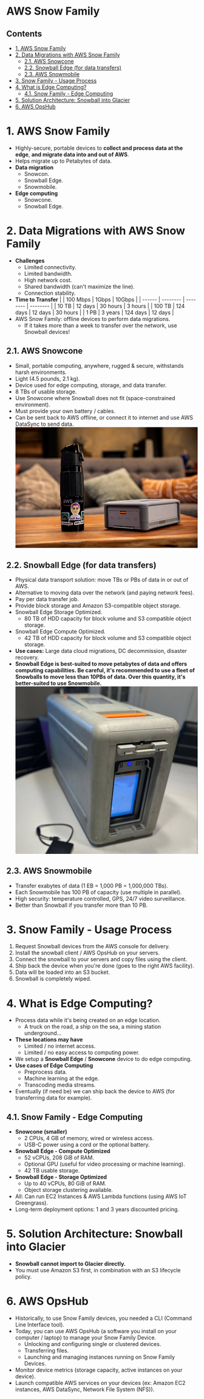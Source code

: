 # AWS Snow Family <!-- omit in toc -->

## Contents <!-- omit in toc -->

- [1. AWS Snow Family](#1-aws-snow-family)
- [2. Data Migrations with AWS Snow Family](#2-data-migrations-with-aws-snow-family)
  - [2.1. AWS Snowcone](#21-aws-snowcone)
  - [2.2. Snowball Edge (for data transfers)](#22-snowball-edge-for-data-transfers)
  - [2.3. AWS Snowmobile](#23-aws-snowmobile)
- [3. Snow Family - Usage Process](#3-snow-family---usage-process)
- [4. What is Edge Computing?](#4-what-is-edge-computing)
  - [4.1. Snow Family - Edge Computing](#41-snow-family---edge-computing)
- [5. Solution Architecture: Snowball into Glacier](#5-solution-architecture-snowball-into-glacier)
- [6. AWS OpsHub](#6-aws-opshub)

# 1. AWS Snow Family

- Highly-secure, portable devices to **collect and process data at the edge**, **and migrate data into and out of AWS**.
- Helps migrate up to Petabytes of data.
- **Data migration**
  - Snowcon.
  - Snowball Edge.
  - Snowmobile.
- **Edge computing**
  - Snowcone.
  - Snowball Edge.

# 2. Data Migrations with AWS Snow Family

- **Challenges**
  - Limited connectivity.
  - Limited bandwidth.
  - High network cost.
  - Shared bandwidth (can't maximize the line).
  - Connection stability.
- **Time to Transfer**
  | | 100 Mbps | 1Gbps | 10Gbps |
  | ------ | -------- | -------- | -------- |
  | 10 TB | 12 days | 30 hours | 3 hours |
  | 100 TB | 124 days | 12 days | 30 hours |
  | 1 PB | 3 years | 124 days | 12 days |
- AWS Snow Family: offline devices to perform data migrations.
  - If it takes more than a week to transfer over the network, use Snowball devices!

## 2.1. AWS Snowcone

- Small, portable computing, anywhere, rugged & secure, withstands harsh environments.
- Light (4.5 pounds, 2.1 kg).
- Device used for edge computing, storage, and data transfer.
- 8 TBs of usable storage.
- Use Snowcone where Snowball does not fit (space-constrained environment).
- Must provide your own battery / cables.
- Can be sent back to AWS offline, or connect it to internet and use AWS DataSync to send data.
  ![AWS Snowcone](/Images/Storage/AWSSnowcone.jpg)

## 2.2. Snowball Edge (for data transfers)

- Physical data transport solution: move TBs or PBs of data in or out of AWS.
- Alternative to moving data over the network (and paying network fees).
- Pay per data transfer job.
- Provide block storage and Amazon S3-compatible object storage.
- Snowball Edge Storage Optimized.
  - 80 TB of HDD capacity for block volume and S3 compatible object storage.
- Snowball Edge Compute Optimized.
  - 42 TB of HDD capacity for block volume and S3 compatible object storage.
- **Use cases:** Large data cloud migrations, DC decommission, disaster recovery.
- **Snowball Edge is best-suited to move petabytes of data and offers computing capabilities. Be careful, it's recommended to use a fleet of Snowballs to move less than 10PBs of data. Over this quantity, it's better-suited to use Snowmobile.**
  ![AWS Snowball Edge](/Images/Storage/AWSSnowballEdge.jpg)

## 2.3. AWS Snowmobile

- Transfer exabytes of data (1 EB = 1,000 PB = 1,000,000 TBs).
- Each Snowmobile has 100 PB of capacity (use multiple in parallel).
- High security: temperature controlled, GPS, 24/7 video surveillance.
- Better than Snowball if you transfer more than 10 PB.

# 3. Snow Family - Usage Process

1. Request Snowball devices from the AWS console for delivery.
2. Install the snowball client / AWS OpsHub on your servers.
3. Connect the snowball to your servers and copy files using the client.
4. Ship back the device when you're done (goes to the right AWS facility).
5. Data will be loaded into an S3 bucket.
6. Snowball is completely wiped.

# 4. What is Edge Computing?

- Process data while it's being created on an edge location.
  - A truck on the road, a ship on the sea, a mining station underground...
- **These locations may have**
  - Limited / no internet access.
  - Limited / no easy access to computing power.
- We setup a **Snowball Edge** / **Snowcone** device to do edge computing.
- **Use cases of Edge Computing**
  - Preprocess data.
  - Machine learning at the edge.
  - Transcoding media streams.
- Eventually (if need be) we can ship back the device to AWS (for transferring data for example).

## 4.1. Snow Family - Edge Computing

- **Snowcone (smaller)**
  - 2 CPUs, 4 GB of memory, wired or wireless access.
  - USB-C power using a cord or the optional battery.
- **Snowball Edge - Compute Optimized**
  - 52 vCPUs, 208 GiB of RAM.
  - Optional GPU (useful for video processing or machine learning).
  - 42 TB usable storage.
- **Snowball Edge - Storage Optimized**
  - Up to 40 vCPUs, 80 GiB of RAM.
  - Object storage clustering available.
- All: Can run EC2 Instances & AWS Lambda functions (using AWS IoT Greengrass).
- Long-term deployment options: 1 and 3 years discounted pricing.

# 5. Solution Architecture: Snowball into Glacier

- **Snowball cannot import to Glacier directly.**
- You must use Amazon S3 first, in combination with an S3 lifecycle policy.

# 6. AWS OpsHub

- Historically, to use Snow Family devices, you needed a CLI (Command Line Interface tool).
- Today, you can use AWS OpsHub (a software you install on your computer / laptop) to manage your Snow Family Device.
  - Unlocking and configuring single or clustered devices.
  - Transferring files.
  - Launching and managing instances running on Snow Family Devices.
- Monitor device metrics (storage capacity, active instances on your device).
- Launch compatible AWS services on your devices (ex: Amazon EC2 instances, AWS DataSync, Network File System (NFS)).
